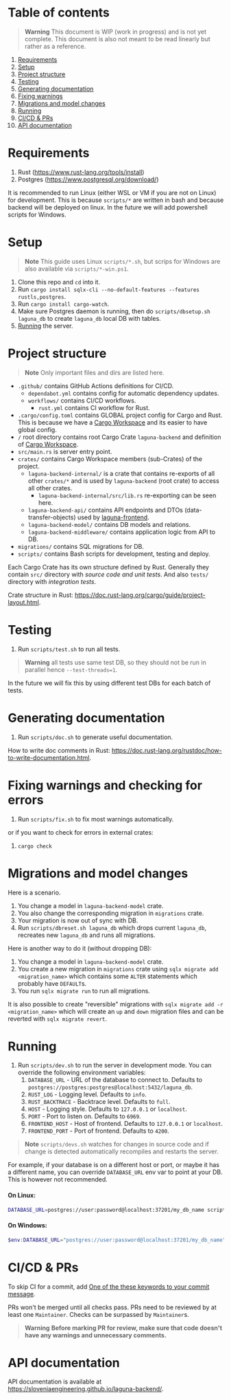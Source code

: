 # Table of contents

> **Warning**
> This document is WIP (work in progress) and is not yet complete.
> This document is also not meant to be read linearly but rather as a reference.

1. [Requirements](#requirements)
2. [Setup](#setup)
3. [Project structure](#project-structure)
4. [Testing](#testing)
5. [Generating documentation](#generating-documentation)
6. [Fixing warnings](#fixing-warnings)
7. [Migrations and model changes](#migrations-and-model-changes)
8. [Running](#running)
9. [CI/CD & PRs](#cicd--prs)
10. [API documentation](#api-documentation)

# Requirements

1. Rust (https://www.rust-lang.org/tools/install)
2. Postgres (https://www.postgresql.org/download/)

It is recommended to run Linux (either WSL or VM if you are not on Linux) for development.
This is because `scripts/*` are written in bash and because backend will be deployed on linux.
In the future we will add powershell scripts for Windows.

# Setup

> **Note**
> This guide uses Linux `scripts/*.sh`, but scrips for Windows are also available via `scripts/*-win.ps1`.

1. Clone this repo and `cd` into it.
2. Run `cargo install sqlx-cli --no-default-features --features rustls,postgres`.
3. Run `cargo install cargo-watch`.
4. Make sure Postgres daemon is running, then do `scripts/dbsetup.sh laguna_db` to create `laguna_db` local DB with tables.
5. [Running](#running) the server.

# Project structure

> **Note**
> Only important files and dirs are listed here.

- `.github/` contains GitHub Actions definitions for CI/CD.
  - `dependabot.yml` contains config for automatic dependency updates.
  - `workflows/` contains CI/CD workflows.
    - `rust.yml` contains CI workflow for Rust.
- `.cargo/config.toml` contains GLOBAL project config for Cargo and Rust. This is because we have a [Cargo Workspace](https://doc.rust-lang.org/book/ch14-03-cargo-workspaces.html) and its easier to have global config.
- `/` root directory contains root Cargo Crate `laguna-backend` and definition of [Cargo Workspace](https://doc.rust-lang.org/book/ch14-03-cargo-workspaces.html).
- `src/main.rs` is server entry point.
- `crates/` contains Cargo Workspace members (sub-Crates) of the project.
  - `laguna-backend-internal/` is a crate that contains re-exports of all other `crates/*` and is used by `laguna-backend` (root crate) to access all other crates.
    - `laguna-backend-internal/src/lib.rs` re-exporting can be seen here.
  - `laguna-backend-api/` contains API endpoints and DTOs (data-transfer-objects) used by [laguna-frontend](https://github.com/SloveniaEngineering/laguna-frontend).
  - `laguna-backend-model/` contains DB models and relations.
  - `laguna-backend-middleware/` contains application logic from API to DB.
- `migrations/` contains SQL migrations for DB.
- `scripts/` contains Bash scripts for development, testing and deploy.

Each Cargo Crate has its own structure defined by Rust.
Generally they contain `src/` directory with _source code and unit tests_.
And also `tests/` directory with _integration tests_.

Crate structure in Rust: https://doc.rust-lang.org/cargo/guide/project-layout.html.

# Testing

1. Run `scripts/test.sh` to run all tests.

> **Warning**
> all tests use same test DB, so they should not be run in parallel hence `--test-threads=1`.

In the future we will fix this by using different test DBs for each batch of tests.

# Generating documentation

1. Run `scripts/doc.sh` to generate useful documentation.

How to write doc comments in Rust: https://doc.rust-lang.org/rustdoc/how-to-write-documentation.html.

# Fixing warnings and checking for errors

1. Run `scripts/fix.sh` to fix most warnings automatically.

or if you want to check for errors in external crates:

1. `cargo check`

# Migrations and model changes

Here is a scenario.

1. You change a model in `laguna-backend-model` crate.
2. You also change the corresponding migration in `migrations` crate.
3. Your migration is now out of sync with DB.
4. Run `scripts/dbreset.sh laguna_db` which drops current `laguna_db`, recreates new `laguna_db` and runs all migrations.

Here is another way to do it (without dropping DB):

1. You change a model in `laguna-backend-model` crate.
2. You create a new migration in `migrations` crate using `sqlx migrate add <migration_name>` which contains some `ALTER` statements which probably have `DEFAULT`s.
3. You run `sqlx migrate run` to run all migrations.

It is also possible to create "reversible" migrations with `sqlx migrate add -r <migration_name>`
which will create an `up` and `down` migration files and can be reverted with `sqlx migrate revert`.

# Running

1. Run `scripts/dev.sh` to run the server in development mode. You can override the following environment variables:
   1. `DATABASE_URL` - URL of the database to connect to. Defaults to `postgres://postgres:postgres@localhost:5432/laguna_db`.
   2. `RUST_LOG` - Logging level. Defaults to `info`.
   3. `RUST_BACKTRACE` - Backtrace level. Defaults to `full`.
   4. `HOST` - Logging style. Defaults to `127.0.0.1` or `localhost`.
   5. `PORT` - Port to listen on. Defaults to `6969`.
   6. `FRONTEND_HOST` - Host of frontend. Defaults to `127.0.0.1` or `localhost`.
   7. `FRONTEND_PORT` - Port of frontend. Defaults to `4200`.

> **Note**
> `scripts/devs.sh` watches for changes in source code and if change is detected automatically recompiles and restarts the server.

For example, if your database is on a different host or port, or maybe it has a different name, you can override `DATABASE_URL` env var to point at your DB.
This is however not recommended.

#### On Linux:

```bash
DATABASE_URL=postgres://user:password@localhost:37201/my_db_name scripts/dev.sh
```

#### On Windows:

```powershell
$env:DATABASE_URL="postgres://user:password@localhost:37201/my_db_name"; scripts/dev-win.ps1
```

# CI/CD & PRs

To skip CI for a commit, add [One of the these keywords to your commit message](https://docs.github.com/en/actions/managing-workflow-runs/skipping-workflow-runs).

PRs won't be merged until all checks pass.
PRs need to be reviewed by at least one `Maintainer`.
Checks can be surpassed by `Maintainer`s.

> **Warning**
> **Before marking PR for review, make sure that code doesn't have any warnings and unnecessary comments.**

# API documentation

API documentation is available at https://sloveniaengineering.github.io/laguna-backend/.